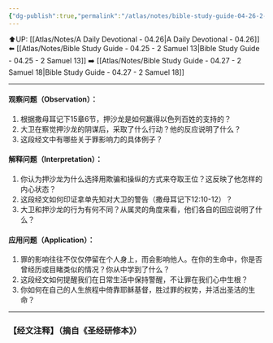 ```yaml
---
{"dg-publish":true,"permalink":"/atlas/notes/bible-study-guide-04-26-2-samuel-15/"}
---
```


⬆️UP: [[Atlas/Notes/A Daily Devotional - 04.26\|A Daily Devotional - 04.26]]
⬅️ [[Atlas/Notes/Bible Study Guide - 04.25 - 2 Samuel 13\|Bible Study Guide - 04.25 - 2 Samuel 13]]
➡️ [[Atlas/Notes/Bible Study Guide - 04.27 - 2 Samuel 18\|Bible Study Guide - 04.27 - 2 Samuel 18]] 

---

#### 观察问题（Observation）：
1. 根据撒母耳记下15章6节，押沙龙是如何赢得以色列百姓的支持的？  
2. 大卫在察觉押沙龙的阴谋后，采取了什么行动？他的反应说明了什么？  
3. 这段经文中有哪些关于罪影响力的具体例子？  

#### 解释问题（Interpretation）：  
1. 你认为押沙龙为什么选择用欺骗和操纵的方式来夺取王位？这反映了他怎样的内心状态？  
2. 这段经文如何印证拿单先知对大卫的警告（撒母耳记下12:10-12）？  
3. 大卫和押沙龙的行为有何不同？从属灵的角度来看，他们各自的回应说明了什么？  

#### 应用问题（Application）：  
1. 罪的影响往往不仅仅停留在个人身上，而会影响他人。在你的生命中，你是否曾经历或目睹类似的情况？你从中学到了什么？  
2. 这段经文如何提醒我们在日常生活中保持警醒，不让罪在我们心中生根？  
3. 你如何在自己的人生旅程中倚靠耶稣基督，胜过罪的权势，并活出圣洁的生命？

---
### 【经文注释】（摘自《圣经研修本》）

